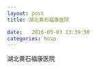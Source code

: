 ```yaml
--- 
layout: post 
title: 湖北黄石福康医院

date:   2016-05-03 13:39:56 
categories: hosp 
--- 
```

   
湖北黄石福康医院
